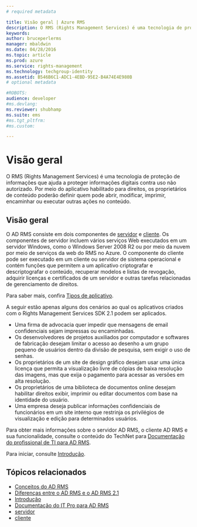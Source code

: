 ```yaml
---
# required metadata

title: Visão geral | Azure RMS
description: O RMS (Rights Management Services) é uma tecnologia de proteção de informações que ajuda a proteger informações digitais contra uso não autorizado.
keywords:
author: bruceperlerms
manager: mbaldwin
ms.date: 04/28/2016
ms.topic: article
ms.prod: azure
ms.service: rights-management
ms.technology: techgroup-identity
ms.assetid: B546B6C1-ADC1-4EBD-95E2-B4A74E4E980B
# optional metadata

#ROBOTS:
audience: developer
#ms.devlang:
ms.reviewer: shubhamp
ms.suite: ems
#ms.tgt_pltfrm:
#ms.custom:

---
```


# Visão geral

O RMS (Rights Management Services) é uma tecnologia de proteção de informações que ajuda a proteger informações digitais contra uso não autorizado. Por meio do aplicativo habilitado para direitos, os proprietários de conteúdo poderão definir quem pode abrir, modificar, imprimir, encaminhar ou executar outras ações no conteúdo.

## Visão geral

O AD RMS consiste em dois componentes de [servidor](ad-rms-server.md) e [cliente](ad-rms-client.md). Os componentes de servidor incluem vários serviços Web executados em um servidor Windows, como o Windows Server 2008 R2 ou por meio da nuvem por meio de serviços da web do RMS no Azure. O componente do cliente pode ser executado em um cliente ou servidor de sistema operacional e contém funções que permitem a um aplicativo criptografar e descriptografar o conteúdo, recuperar modelos e listas de revogação, adquirir licenças e certificados de um servidor e outras tarefas relacionadas de gerenciamento de direitos.

Para saber mais, confira [Tipos de aplicativo](application-types.md).

A seguir estão apenas alguns dos cenários ao qual os aplicativos criados com o Rights Management Services SDK 2.1 podem ser aplicados.

-   Uma firma de advocacia quer impedir que mensagens de email confidenciais sejam impressas ou encaminhadas.
-   Os desenvolvedores de projetos auxiliados por computador e softwares de fabricação desejam limitar o acesso ao desenho a um grupo pequeno de usuários dentro da divisão de pesquisa, sem exigir o uso de senhas.
-   Os proprietários de um site de design gráfico desejam usar uma única licença que permita a visualização livre de cópias de baixa resolução das imagens, mas que exija o pagamento para acessar as versões em alta resolução.
-   Os proprietários de uma biblioteca de documentos online desejam habilitar direitos exibir, imprimir ou editar documentos com base na identidade do usuário.
-   Uma empresa deseja publicar informações confidenciais de funcionários em um site interno que restrinja os privilégios de visualização e edição para determinados usuários.

Para obter mais informações sobre o servidor AD RMS, o cliente AD RMS e sua funcionalidade, consulte o conteúdo do TechNet para [Documentação do profissional de TI para AD RMS](https://TechNet.Microsoft.Com/en-us/library/cc771234.aspx).

Para iniciar, consulte [Introdução](getting-started-with-ad-rms-2-0.md).

## Tópicos relacionados

* [Conceitos do AD RMS](application-types.md)
* [Diferenças entre o AD RMS e o AD RMS 2.1](differences-between-ad-rms-and-ad-rms-2-0.md)
* [Introdução](getting-started-with-ad-rms-2-0.md)
* [Documentação do IT Pro para AD RMS](https://TechNet.Microsoft.Com/en-us/library/cc771234.aspx)
* [servidor](ad-rms-server.md)
* [cliente](ad-rms-client.md)
 

 





<!--HONumber=Apr16_HO4-->


